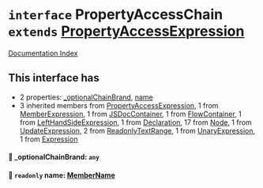 # `interface` PropertyAccessChain `extends` [PropertyAccessExpression](../interface.PropertyAccessExpression/README.md)

[Documentation Index](../README.md)

## This interface has

- 2 properties:
[\_optionalChainBrand](#-_optionalchainbrand-any),
[name](#-readonly-name-membername)
- 3 inherited members from [PropertyAccessExpression](../interface.PropertyAccessExpression/README.md), 1 from [MemberExpression](../interface.MemberExpression/README.md), 1 from [JSDocContainer](../interface.JSDocContainer/README.md), 1 from [FlowContainer](../interface.FlowContainer/README.md), 1 from [LeftHandSideExpression](../interface.LeftHandSideExpression/README.md), 1 from [Declaration](../interface.Declaration/README.md), 17 from [Node](../interface.Node/README.md), 1 from [UpdateExpression](../interface.UpdateExpression/README.md), 2 from [ReadonlyTextRange](../interface.ReadonlyTextRange/README.md), 1 from [UnaryExpression](../interface.UnaryExpression/README.md), 1 from [Expression](../interface.Expression/README.md)


#### 📄 \_optionalChainBrand: `any`



#### 📄 `readonly` name: [MemberName](../type.MemberName/README.md)



